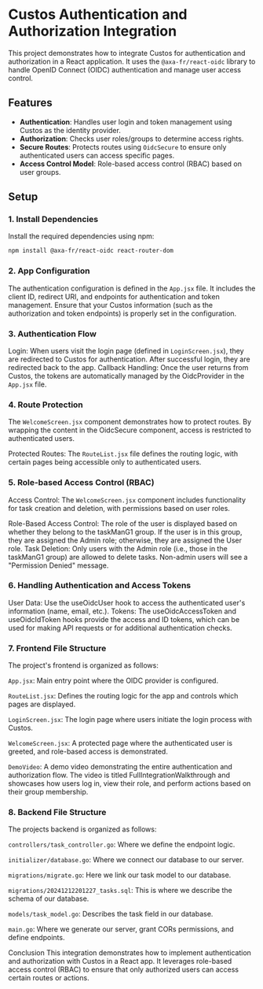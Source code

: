 # Custos Authentication and Authorization Integration

This project demonstrates how to integrate Custos for authentication and authorization in a React application. It uses the `@axa-fr/react-oidc` library to handle OpenID Connect (OIDC) authentication and manage user access control.

## Features
- **Authentication**: Handles user login and token management using Custos as the identity provider.
- **Authorization**: Checks user roles/groups to determine access rights.
- **Secure Routes**: Protects routes using `OidcSecure` to ensure only authenticated users can access specific pages.
- **Access Control Model**: Role-based access control (RBAC) based on user groups.

## Setup

### 1. Install Dependencies

Install the required dependencies using npm:

```bash 
npm install @axa-fr/react-oidc react-router-dom
```

###  2. App Configuration
The authentication configuration is defined in the `App.jsx` file. It includes the client ID, redirect URI, and endpoints for authentication and token management. Ensure that your Custos information (such as the authorization and token endpoints) is properly set in the configuration.

### 3. Authentication Flow
Login: When users visit the login page (defined in `LoginScreen.jsx`), they are redirected to Custos for authentication. After successful login, they are redirected back to the app.
Callback Handling: Once the user returns from Custos, the tokens are automatically managed by the OidcProvider in the `App.jsx` file.
### 4. Route Protection
The `WelcomeScreen.jsx` component demonstrates how to protect routes. By wrapping the content in the OidcSecure component, access is restricted to authenticated users.

Protected Routes: The `RouteList.jsx` file defines the routing logic, with certain pages being accessible only to authenticated users.
### 5. Role-based Access Control (RBAC)
Access Control: The `WelcomeScreen.jsx` component includes functionality for task creation and deletion, with permissions based on user roles.

Role-Based Access Control: The role of the user is displayed based on whether they belong to the taskManG1 group. If the user is in this group, they are assigned the Admin role; otherwise, they are assigned the User role.
Task Deletion: Only users with the Admin role (i.e., those in the taskManG1 group) are allowed to delete tasks. Non-admin users will see a "Permission Denied" message.
### 6. Handling Authentication and Access Tokens
User Data: Use the useOidcUser hook to access the authenticated user's information (name, email, etc.).
Tokens: The useOidcAccessToken and useOidcIdToken hooks provide the access and ID tokens, which can be used for making API requests or for additional authentication checks.
### 7. Frontend File Structure
The project's frontend is organized as follows:

`App.jsx`: Main entry point where the OIDC provider is configured.

`RouteList.jsx`: Defines the routing logic for the app and controls which pages are displayed.

`LoginScreen.jsx`: The login page where users initiate the login process with Custos.

`WelcomeScreen.jsx`: A protected page where the authenticated user is greeted, and role-based access is demonstrated.

`DemoVideo`: A demo video demonstrating the entire authentication and authorization flow. The video is titled FullIntegrationWalkthrough and showcases how users log in, view their role, and perform actions based on their group membership.

### 8. Backend File Structure
The projects backend is organized as follows:

`controllers/task_controller.go`: Where we define the endpoint logic.

`initializer/database.go`: Where we connect our database to our server.

`migrations/migrate.go`: Here we link our task model to our database.

`migrations/20241212201227_tasks.sql`: This is where we describe the schema of our database.

`models/task_model.go`: Describes the task field in our database.

`main.go`: Where we generate our server, grant CORs permissions, and define endpoints.

Conclusion
This integration demonstrates how to implement authentication and authorization with Custos in a React app. It leverages role-based access control (RBAC) to ensure that only authorized users can access certain routes or actions.
